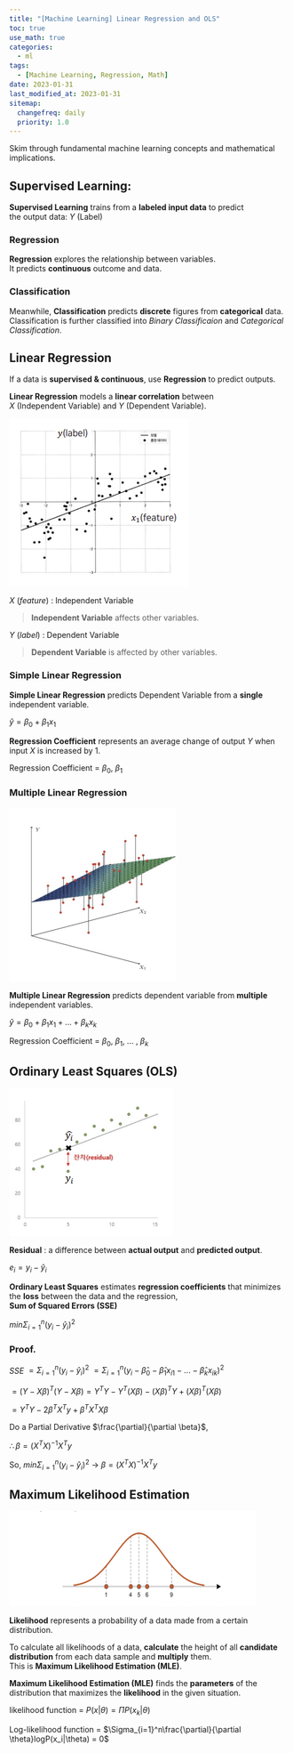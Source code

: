 ```yaml
---
title: "[Machine Learning] Linear Regression and OLS"
toc: true
use_math: true
categories:
  - ml
tags:
  - [Machine Learning, Regression, Math]
date: 2023-01-31
last_modified_at: 2023-01-31
sitemap:
  changefreq: daily
  priority: 1.0
---
```


Skim through fundamental machine learning concepts and mathematical implications.

## Supervised Learning: 

**Supervised Learning** trains from a **labeled input data** to predict<br>
the output data: $Y$ (Label)

### Regression

**Regression** explores the relationship between variables.<br>
It predicts **continuous** outcome and data.

### Classification

Meanwhile, **Classification** predicts **discrete** figures from **categorical** data. <br>
Classification is further classified into *Binary Classificaion* and *Categorical Classification*.

## Linear Regression

If a data is **supervised & continuous**, use **Regression** to predict outputs. 

**Linear Regression** models a **linear correlation** between<br> $X$ (Independent Variable) and $Y$ (Dependent Variable).

<img src = '/assets/images/ml/logisticregression/1.png'>

$X$ $(feature)$ : Independent Variable<br>
> **Independent Variable** affects other variables.

$Y$ $(label)$ : Dependent Variable<br>
> **Dependent Variable** is affected by other variables.

### Simple Linear Regression

**Simple Linear Regression** predicts Dependent Variable from a **single** independent variable.

$\hat{y} = \beta_0 + \beta_1x_1$

**Regression Coefficient** represents an average change of output $Y$ when input $X$ is increased by $1$.

Regression Coefficient = $\beta_0$, $\beta_1$

### Multiple Linear Regression

<img src = '/assets/images/ml/logisticregression/2.png'>

**Multiple Linear Regression** predicts dependent variable from **multiple** independent variables.

$\hat{y} = \beta_0 + \beta_1x_1 + ... + \beta_kx_k$

Regression Coefficient = $\beta_0$, $\beta_1$, ... , $\beta_k$

## Ordinary Least Squares (OLS)

<img src = '/assets/images/ml/logisticregression/4.png'>

**Residual** : a difference between **actual output** and **predicted output**.

$e_i = y_i - \hat{y}_i$

**Ordinary Least Squares** estimates **regression coefficients** that minimizes the **loss** between the data and the regression,<br>
**Sum of Squared Errors (SSE)**

$min \Sigma_{i=1}^n(y_i - \hat{y}_i)^2$

### Proof.

$SSE$ 
$= \Sigma_{i=1}^n(y_i - \hat{y}_i)^2$ 
$= \Sigma_{i=1}^n(y_i - \hat{\beta}_0 - \hat{\beta}_1x_{i1} - ... - \hat{\beta}_kx_{ik})^2$

$= (Y - X\beta)^T(Y - X\beta) = Y^TY - Y^T(X\beta) - (X\beta)^TY + (X\beta)^T(X\beta)$

$= Y^TY - 2\beta^TX^Ty + \beta^TX^TX\beta$

Do a Partial Derivative $\frac{\partial}{\partial \beta}$,

$\therefore \beta = (X^TX)^{-1}X^Ty$

So, $min \Sigma_{i=1}^n(y_i - \hat{y}_i)^2$ -> $\beta = (X^TX)^{-1}X^Ty$

## Maximum Likelihood Estimation

<img src = '/assets/images/ml/logisticregression/5.png'>

**Likelihood** represents a probability of a data made from a certain distribution.

To calculate all likelihoods of a data, **calculate** the height of all **candidate distribution** from each data sample and **multiply** them.<br>
This is **Maximum Likelihood Estimation (MLE)**.

**Maximum Likelihood Estimation (MLE)** finds the **parameters** of the distribution that maximizes the **likelihood** in the given situation.

likelihood function = $P(x|\theta) = \Pi P(x_k|\theta)$

Log-likelihood function = $\Sigma_{i=1}^n\frac{\partial}{\partial \theta}logP(x_i|\theta) = 0$
